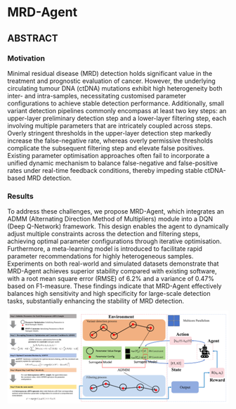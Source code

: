# MRD-Agent

## ABSTRACT

### Motivation
Minimal residual disease (MRD) detection holds significant value in the treatment and prognostic evaluation of cancer. However, the underlying circulating tumour DNA (ctDNA) mutations exhibit high heterogeneity both inter- and intra-samples, necessitating customised parameter configurations to achieve stable detection performance. Additionally, small variant detection pipelines commonly encompass at least two key steps: an upper-layer preliminary detection step and a lower-layer filtering step, each involving multiple parameters that are intricately coupled across steps. Overly stringent thresholds in the upper-layer detection step markedly increase the false-negative rate, whereas overly permissive thresholds complicate the subsequent filtering step and elevate false positives. Existing parameter optimisation approaches often fail to incorporate a unified dynamic mechanism to balance false-negative and false-positive rates under real-time feedback conditions, thereby impeding stable ctDNA-based MRD detection.

### Results
To address these challenges, we propose MRD-Agent, which integrates an ADMM (Alternating Direction Method of Multipliers) module into a DQN (Deep Q-Network) framework. This design enables the agent to dynamically adjust multiple constraints across the detection and filtering steps, achieving optimal parameter configurations through iterative optimisation. Furthermore, a meta-learning model is introduced to facilitate rapid parameter recommendations for highly heterogeneous samples. Experiments on both real-world and simulated datasets demonstrate that MRD-Agent achieves superior stability compared with existing software, with a root mean square error (RMSE) of 6.2% and a variance of 0.47% based on F1-measure. These findings indicate that MRD-Agent effectively balances high sensitivity and high specificity for large-scale detection tasks, substantially enhancing the stability of MRD detection.



![Figure 1](https://github.com/aAT0047/MRD-Agent/blob/main/pict/figure1.png)
